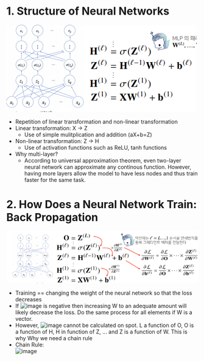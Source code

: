 # 1. Structure of Neural Networks
![image](https://github.com/hyeong01/AI-boostcamp/blob/main/U-stage/Math/images/layers.PNG)
* Repetition of linear transformation and non-linear transformation
* Linear transformation: X -> Z
  * Use of simple mulitplication and addition (aX+b=Z)
* Non-linear transformation: Z -> H
  * Use of activation functions such as ReLU, tanh functions
* Why multi-layer?
  * According to universal approximation theorem, even two-layer neural network can approximate any continous function. However, having more layers allow the model to have less nodes and thus train faster for the same task.
# 2. How Does a Neural Network Train: Back Propagation
![image](https://github.com/hyeong01/AI-boostcamp/blob/main/U-stage/Math/images/backpropagation.PNG)<br/>
* Training == changing the weight of the neural network so that the loss decreases
* If ![image](https://user-images.githubusercontent.com/38185429/128058714-1705d4d2-282c-48a8-acfc-99c4a6aeb3d1.png) is negative then increasing W to an adequate amount will likely decrease the loss. Do the same process for all elements if W is a vector.
* However, ![image](https://user-images.githubusercontent.com/38185429/128058714-1705d4d2-282c-48a8-acfc-99c4a6aeb3d1.png) cannot be calculated on spot. L a function of O, O is a function of H, H in function of Z, ... and Z is a function of W. This is why Why we need a chain rule
* Chain Rule:<br/>
![image](https://user-images.githubusercontent.com/38185429/128060222-aa7b43d2-6e79-401e-ace1-00830336fa8f.png) <br/>

